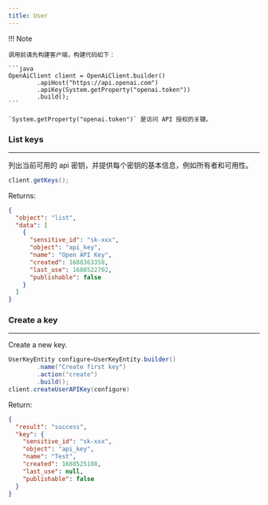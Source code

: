 ```yaml
---
title: User
---
```


!!! Note

    调用前请先构建客户端，构建代码如下：

    ```java
    OpenAiClient client = OpenAiClient.builder()
            .apiHost("https://api.openai.com")
            .apiKey(System.getProperty("openai.token"))
            .build();
    ```

    `System.getProperty("openai.token")` 是访问 API 授权的关键。

### List keys

---

列出当前可用的 api 密钥，并提供每个密钥的基本信息，例如所有者和可用性。

```java
client.getKeys();
```

Returns:

```json
{
  "object": "list",
  "data": [
    {
      "sensitive_id": "sk-xxx",
      "object": "api_key",
      "name": "Open API Key",
      "created": 1688363358,
      "last_use": 1688522702,
      "publishable": false
    }
  ]
}
```

### Create a key

---

Create a new key.

```java
UserKeyEntity configure=UserKeyEntity.builder()
        .name("Create first key")
        .action("create")
        .build();
client.createUserAPIKey(configure)
```

Return:

```json
{
  "result": "success",
  "key": {
    "sensitive_id": "sk-xxx",
    "object": "api_key",
    "name": "Test",
    "created": 1688525108,
    "last_use": null,
    "publishable": false
  }
}
```
